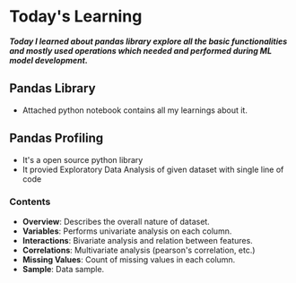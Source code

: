 # Today's Learning
***Today I learned about pandas library explore all the basic functionalities and mostly used operations which needed and performed during ML model development.***

## Pandas Library
- Attached python notebook contains all my learnings about it.
  
## Pandas Profiling
  - It's a open source python library
  - It provied Exploratory Data Analysis of given dataset with single line of code
  ### Contents
  - **Overview**: Describes the overall nature of dataset.
  - **Variables**: Performs univariate analysis on each column.
  - **Interactions**: Bivariate analysis and relation between features.
  - **Correlations**: Multivariate analysis (pearson's correlation, etc.)
  - **Missing Values**: Count of missing values in each column.
  - **Sample**: Data sample.
